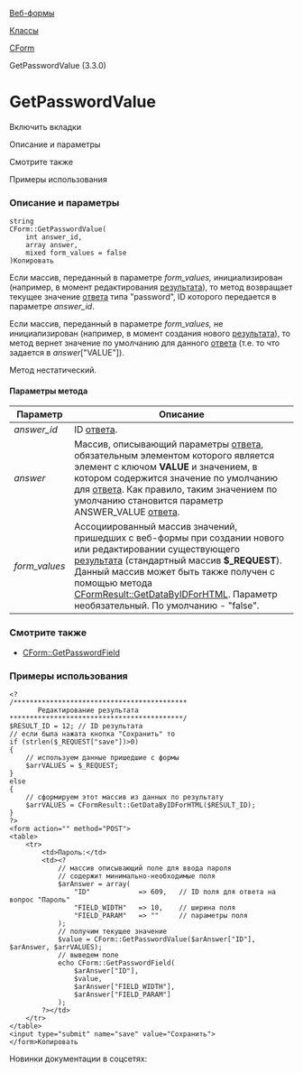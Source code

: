 [Веб-формы](/api_help/form/index.php)

[Классы](/api_help/form/classes/index.php)

[CForm](/api_help/form/classes/cform/index.php)

GetPasswordValue (3.3.0)

GetPasswordValue
================

Включить вкладки

Описание и параметры

Смотрите также

Примеры использования

### Описание и параметры

```
string
CForm::GetPasswordValue(
	int answer_id,
	array answer,
	mixed form_values = false
)Копировать
```

Если массив, переданный в параметре *form\_values,* инициализирован (например, в момент редактирования [результата](/api_help/form/terms.php#result)), то метод возвращает текущее значение [ответа](/api_help/form/terms.php#answer) типа "password", ID которого передается в параметре *answer\_id*.

Если массив, переданный в параметре *form\_values,* не инициализирован (например, в момент создания нового [результата](/api_help/form/terms.php#result)), то метод вернет значение по умолчанию для данного [ответа](/api_help/form/terms.php#answer) (т.е. то что задается в *answer*["VALUE"]).

Метод нестатический.

#### Параметры метода

| Параметр | Описание |
| --- | --- |
| *answer\_id* | ID [ответа](/api_help/form/terms.php#answer). |
| *answer* | Массив, описывающий параметры [ответа](/api_help/form/terms.php#answer), обязательным элементом которого является элемент с ключом **VALUE** и значением, в котором содержится значение по умолчанию для [ответа](/api_help/form/terms.php#answer). Как правило, таким значением по умолчанию становится параметр ANSWER\_VALUE [ответа](/api_help/form/terms.php#answer). |
| *form\_values* | Ассоциированный массив значений, пришедших с веб-формы при создании нового или редактировании существующего [результата](/api_help/form/terms.php#result) (стандартный массив **$\_REQUEST**). Данный массив может быть также получен с помощью метода [CFormResult::GetDataByIDForHTML](/api_help/form/classes/cformresult/getdatabyidforhtml.php).   Параметр необязательный. По умолчанию - "false". |

### Смотрите также

* [CForm::GetPasswordField](/api_help/form/classes/cform/getpasswordfield.php)

### Примеры использования

```
<?
/*******************************************
       Редактирование результата
*******************************************/
$RESULT_ID = 12; // ID результата
// если была нажата кнопка "Сохранить" то
if (strlen($_REQUEST["save"])>0)
{
	// используем данные пришедшие с формы
	$arrVALUES = $_REQUEST; 
}
else
{
	// сформируем этот массив из данных по результату
	$arrVALUES = CFormResult::GetDataByIDForHTML($RESULT_ID); 
}
?>
<form action="" method="POST">
<table>
	<tr>
		<td>Пароль:</td>
		<td><?
			// массив описывающий поле для ввода пароля
			// содержит минимально-необходимые поля
			$arAnswer = array(
				"ID"            => 609,   // ID поля для ответа на вопрос "Пароль"
				"FIELD_WIDTH"   => 10,    // ширина поля
				"FIELD_PARAM"   => ""     // параметры поля
			);
			// получим текущее значение
			$value = CForm::GetPasswordValue($arAnswer["ID"], $arAnswer, $arrVALUES);
			// выведем поле
			echo CForm::GetPasswordField(
				$arAnswer["ID"],
				$value,
				$arAnswer["FIELD_WIDTH"],
				$arAnswer["FIELD_PARAM"]
			);
		?></td>
	</tr>
</table>
<input type="submit" name="save" value="Сохранить">
</form>Копировать
```

Новинки документации в соцсетях: